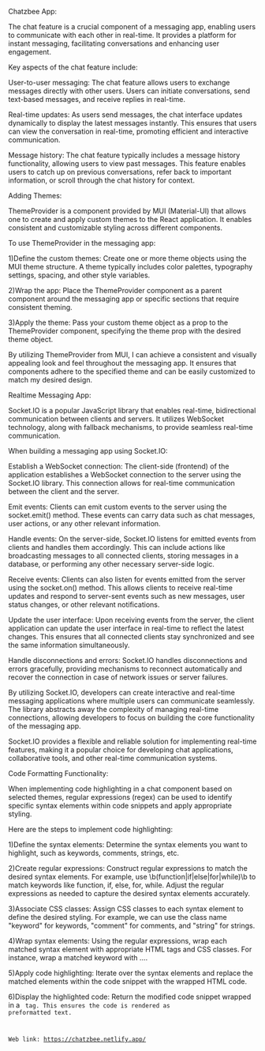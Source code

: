 Chatzbee App:

The chat feature is a crucial component of a messaging app, enabling users to communicate with each other in real-time. It provides a platform for instant messaging, facilitating conversations and enhancing user engagement.

Key aspects of the chat feature include:

User-to-user messaging: The chat feature allows users to exchange messages directly with other users. Users can initiate conversations, send text-based messages, and receive replies in real-time.

Real-time updates: As users send messages, the chat interface updates dynamically to display the latest messages instantly. This ensures that users can view the conversation in real-time, promoting efficient and interactive communication.

Message history: The chat feature typically includes a message history functionality, allowing users to view past messages. This feature enables users to catch up on previous conversations, refer back to important information, or scroll through the chat history for context.

Adding Themes:

ThemeProvider is a component provided by MUI (Material-UI) that allows one to create and apply custom themes to the React application. It enables consistent and customizable styling across different components.

To use ThemeProvider in the messaging app:

1)Define the custom themes: Create one or more theme objects using the MUI theme structure. A theme typically includes color palettes, typography settings, spacing, and other style variables.

2)Wrap the app: Place the ThemeProvider component as a parent component around the messaging app or specific sections that require consistent theming.

3)Apply the theme: Pass your custom theme object as a prop to the ThemeProvider component, specifying the theme prop with the desired theme object.

By utilizing ThemeProvider from MUI, I can achieve a consistent and visually appealing look and feel throughout the messaging app. It ensures that components adhere to the specified theme and can be easily customized to match my desired design.


Realtime Messaging App:

Socket.IO is a popular JavaScript library that enables real-time, bidirectional communication between clients and servers. It utilizes WebSocket technology, along with fallback mechanisms, to provide seamless real-time communication.

When building a messaging app using Socket.IO:

Establish a WebSocket connection: The client-side (frontend) of the application establishes a WebSocket connection to the server using the Socket.IO library. This connection allows for real-time communication between the client and the server.

Emit events: Clients can emit custom events to the server using the socket.emit() method. These events can carry data such as chat messages, user actions, or any other relevant information.

Handle events: On the server-side, Socket.IO listens for emitted events from clients and handles them accordingly. This can include actions like broadcasting messages to all connected clients, storing messages in a database, or performing any other necessary server-side logic.

Receive events: Clients can also listen for events emitted from the server using the socket.on() method. This allows clients to receive real-time updates and respond to server-sent events such as new messages, user status changes, or other relevant notifications.

Update the user interface: Upon receiving events from the server, the client application can update the user interface in real-time to reflect the latest changes. This ensures that all connected clients stay synchronized and see the same information simultaneously.

Handle disconnections and errors: Socket.IO handles disconnections and errors gracefully, providing mechanisms to reconnect automatically and recover the connection in case of network issues or server failures.

By utilizing Socket.IO, developers can create interactive and real-time messaging applications where multiple users can communicate seamlessly. The library abstracts away the complexity of managing real-time connections, allowing developers to focus on building the core functionality of the messaging app.

Socket.IO provides a flexible and reliable solution for implementing real-time features, making it a popular choice for developing chat applications, collaborative tools, and other real-time communication systems.



Code Formatting Functionality:

When implementing code highlighting in a chat component based on selected themes, regular expressions (regex) can be used to identify specific syntax elements within code snippets and apply appropriate styling.

Here are the steps to implement code highlighting:

1)Define the syntax elements: Determine the syntax elements you want to highlight, such as keywords, comments, strings, etc.

2)Create regular expressions: Construct regular expressions to match the desired syntax elements. For example, use \b(function|if|else|for|while)\b to match keywords like function, if, else, for, while. Adjust the regular expressions as needed to capture the desired syntax elements accurately.

3)Associate CSS classes: Assign CSS classes to each syntax element to define the desired styling. For example, we can use the class name "keyword" for keywords, "comment" for comments, and "string" for strings.

4)Wrap syntax elements: Using the regular expressions, wrap each matched syntax element with appropriate HTML tags and CSS classes. For instance, wrap a matched keyword with <span class="keyword">...</span>.

5)Apply code highlighting: Iterate over the syntax elements and replace the matched elements within the code snippet with the wrapped HTML code.

6)Display the highlighted code: Return the modified code snippet wrapped in a <code> tag. This ensures the code is rendered as preformatted text.


Web link:
https://chatzbee.netlify.app/
 
